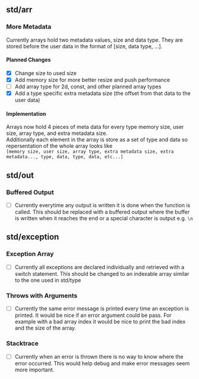 ## std/arr
### More Metadata
Currently arrays hold two metadata values, size and data type. They are stored before the user data in the format of [size, data type, ...]. <br>
#### Planned Changes
 * [x] Change size to used size
 * [x] Add memory size for more better resize and push performance
 * [ ] Add array type for 2d, const, and other planned array types
 * [x] Add a type specific extra metadata size (the offset from that data to the user data)
#### Implementation
Arrays now hold 4 pieces of meta data for every type memory size, user size, array type, and extra metadata size. <br> 
Additionally each element in the array is store as a set of type and data so repersentation of the whole array looks like <br>
`[memory size, user size, array type, extra metadata size, extra metadata..., type, data, type, data, etc...]`
 
## std/out
### Buffered Output
* [ ] Currently everytime any output is written it is done when the function is called. This should be replaced with a buffered output where the buffer is written when it reaches the end or a special character is output e.g. `\n`

## std/exception
### Exception Array
* [ ] Currently all exceptions are declared individually and retrieved with a switch statement. This should be changed to an indexable array similar to the one used in std/type
### Throws with Arguments
* [ ] Currently the same error message is printed every time an exception is printed. It would be nice if an error argument could be pass. For example with a bad array index it would be nice to print the bad index and the size of the array. 
### Stacktrace
* [ ] Currently when an error is thrown there is no way to know where the error occurred. This would help debug and make error messages seem more important.
